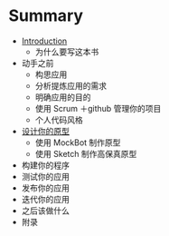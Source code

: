 # Summary

* [Introduction](README.md)
   * 为什么要写这本书
* 动手之前
   * 构思应用
   * 分析提炼应用的需求
   * 明确应用的目的
   * 使用 Scrum ＋github 管理你的项目
   * 个人代码风格
* [设计你的原型](she_ji_ni_de_yuan_xing.md)
   * 使用 MockBot 制作原型
   * 使用 Sketch 制作高保真原型
* 构建你的程序
* 测试你的应用
* 发布你的应用
* 迭代你的应用
* 之后该做什么
* 附录

